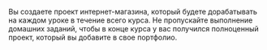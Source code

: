 Вы создаете проект интернет-магазина, который будете дорабатывать на каждом уроке в течение всего курса. Не пропускайте выполнение домашних заданий, чтобы в конце курса у вас получился полноценный проект, который вы добавите в свое портфолио.
